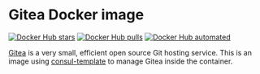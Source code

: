# Gitea Docker image

[![Docker Hub stars](https://img.shields.io/docker/stars/moritzheiber/gitea.svg)](https://hub.docker.com/r/moritzheiber/gitea) [![Docker Hub pulls](https://img.shields.io/docker/pulls/moritzheiber/gitea.svg)](https://hub.docker.com/r/moritzheiber/gitea) [![Docker Hub automated](https://img.shields.io/docker/automated/moritzheiber/gitea.svg)](https://hub.docker.com/r/moritzheiber/gitea)

[Gitea](https://github.com/gitea/gitea) is a very small, efficient open source Git hosting service. This is an image using [consul-template](https://github.com/hashicorp/consul-template) to manage Gitea inside the container.
